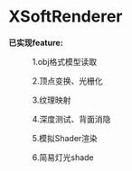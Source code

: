# XSoftRenderer
**已实现feature:** 

&emsp;&emsp;&emsp;1.obj格式模型读取  

&emsp;&emsp;&emsp;2.顶点变换、光栅化  

&emsp;&emsp;&emsp;3.纹理映射   

&emsp;&emsp;&emsp;4.深度测试、背面消隐  

&emsp;&emsp;&emsp;5.模拟Shader渲染  

&emsp;&emsp;&emsp;6.简易灯光shade


